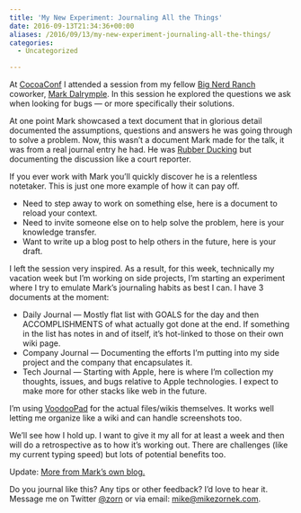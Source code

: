 ```yaml
---
title: 'My New Experiment: Journaling All the Things'
date: 2016-09-13T21:34:36+00:00
aliases: /2016/09/13/my-new-experiment-journaling-all-the-things/
categories:
  - Uncategorized

---
```

At [CocoaConf][1] I attended a session from my fellow [Big Nerd Ranch][2] coworker, [Mark Dalrymple][3]. In this session he explored the questions we ask when looking for bugs &#8212; or more specifically their solutions.

At one point Mark showcased a text document that in glorious detail documented the assumptions, questions and answers he was going through to solve a problem. Now, this wasn&#8217;t a document Mark made for the talk, it was from a real journal entry he had. He was [Rubber Ducking][4] but documenting the discussion like a court reporter.

If you ever work with Mark you&#8217;ll quickly discover he is a relentless notetaker. This is just one more example of how it can pay off.

  * Need to step away to work on something else, here is a document to reload your context.
  * Need to invite someone else on to help solve the problem, here is your knowledge transfer.
  * Want to write up a blog post to help others in the future, here is your draft.

I left the session very inspired. As a result, for this week, technically my vacation week but I&#8217;m working on side projects, I&#8217;m starting an experiment where I try to emulate Mark&#8217;s journaling habits as best I can. I have 3 documents at the moment:

  * Daily Journal &#8212; Mostly flat list with GOALS for the day and then ACCOMPLISHMENTS of what actually got done at the end. If something in the list has notes in and of itself, it&#8217;s hot-linked to those on their own wiki page.
  * Company Journal &#8212; Documenting the efforts I&#8217;m putting into my side project and the company that encapsulates it.
  * Tech Journal &#8212; Starting with Apple, here is where I&#8217;m collection my thoughts, issues, and bugs relative to Apple technologies. I expect to make more for other stacks like web in the future.

I&#8217;m using [VoodooPad][5] for the actual files/wikis themselves. It works well letting me organize like a wiki and can handle screenshots too.

We&#8217;ll see how I hold up. I want to give it my all for at least a week and then will do a retrospective as to how it&#8217;s working out. There are challenges (like my current typing speed) but lots of potential benefits too.

Update: [More from Mark&#8217;s own blog.][6]

Do you journal like this? Any tips or other feedback? I&#8217;d love to hear it. Message me on Twitter [@zorn][7] or via email: <mike@mikezornek.com>.

 [1]: http://cocoaconf.com/
 [2]: https://www.bignerdranch.com/
 [3]: https://twitter.com/borkware
 [4]: http://c2.com/cgi/wiki?RubberDucking
 [5]: https://plausible.coop/voodoopad/
 [6]: https://borkopolis.wordpress.com/2011/05/04/logs-is-logs/
 [7]: https://jawns.club/@zorn
